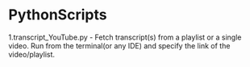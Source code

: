 # PythonScripts
1.transcript_YouTube.py - Fetch transcript(s) from a playlist or a single video. Run from the terminal(or any IDE) and specify the link of the video/playlist. 
